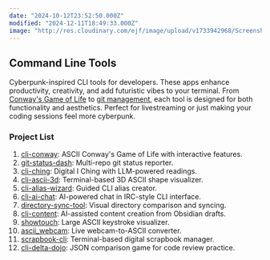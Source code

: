 ```yaml
---
date: "2024-10-12T23:52:50.000Z"
modified: "2024-12-11T18:49:33.000Z"
image: "http://res.cloudinary.com/ejf/image/upload/v1733942968/Screenshot_2024-12-11_at_1.49.13_PM.png"
---
```

## Command Line Tools

Cyberpunk-inspired CLI tools for developers. These apps enhance productivity, creativity, and add futuristic vibes to your terminal. From [Conway's Game of Life](https://github.com/ejfox/cli-conway) to [git management](https://github.com/ejfox/git-status-dash), each tool is designed for both functionality and aesthetics. Perfect for livestreaming or just making your coding sessions feel more cyberpunk.

### Project List

1. [cli-conway](https://github.com/ejfox/cli-conway): ASCII Conway's Game of Life with interactive features.
2. [git-status-dash](https://github.com/ejfox/git-status-dash): Multi-repo git status reporter.
3. [cli-ching](https://github.com/ejfox/cli-ching): Digital I Ching with LLM-powered readings.
4. [cli-ascii-3d](https://github.com/ejfox/cli-ascii-3d): Terminal-based 3D ASCII shape visualizer.
5. [cli-alias-wizard](https://github.com/ejfox/cli-alias-wizard): Guided CLI alias creator.
6. [cli-ai-chat](https://github.com/ejfox/cli-ai-chat): AI-powered chat in IRC-style CLI interface.
7. [directory-sync-tool](https://github.com/ejfox/directory-sync-tool): Visual directory comparison and syncing.
8. [cli-content](https://github.com/ejfox/cli-content): AI-assisted content creation from Obsidian drafts.
9. [showtouch](https://github.com/ejfox/showtouch): Large ASCII keystroke visualizer.
10. [ascii_webcam](https://github.com/ejfox/ascii_webcam): Live webcam-to-ASCII converter.
11. [scrapbook-cli](https://github.com/ejfox/scrapbook-cli): Terminal-based digital scrapbook manager.
12. [cli-delta-dojo](https://github.com/ejfox/cli-delta-dojo): JSON comparison game for code review practice.